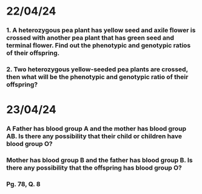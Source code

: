 # 22/04/24

### 1. A heterozygous pea plant has yellow seed and axile flower is crossed with another pea plant that has green seed and terminal flower. Find out the phenotypic and genotypic ratios of their offspring. 

### 2. Two heterozygous yellow-seeded pea plants are crossed, then what will be the phenotypic and genotypic ratio of their offspring? 

# 23/04/24 

### A Father has blood group A and the mother has blood group AB. Is there any possibility that their child or children have blood group O? 

### Mother has blood group B and the father has blood group B. Is there any possibility that the offspring has blood group O? 

### Pg. 78, Q. 8